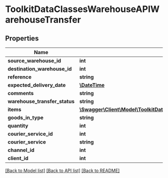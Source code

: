 # ToolkitDataClassesWarehouseAPIWarehouseTransfer

## Properties
Name | Type | Description | Notes
------------ | ------------- | ------------- | -------------
**source_warehouse_id** | **int** |  | [optional] 
**destination_warehouse_id** | **int** |  | [optional] 
**reference** | **string** |  | [optional] 
**expected_delivery_date** | [**\DateTime**](\DateTime.md) |  | [optional] 
**comments** | **string** |  | [optional] 
**warehouse_transfer_status** | **string** |  | [optional] 
**items** | [**\Swagger\Client\Model\ToolkitDataClassesWarehouseAPIWarehouseTransferItem[]**](ToolkitDataClassesWarehouseAPIWarehouseTransferItem.md) |  | [optional] 
**goods_in_type** | **string** |  | [optional] 
**quantity** | **int** |  | [optional] 
**courier_service_id** | **int** |  | [optional] 
**courier_service** | **string** |  | [optional] 
**channel_id** | **int** |  | [optional] 
**client_id** | **int** |  | [optional] 

[[Back to Model list]](../README.md#documentation-for-models) [[Back to API list]](../README.md#documentation-for-api-endpoints) [[Back to README]](../README.md)


